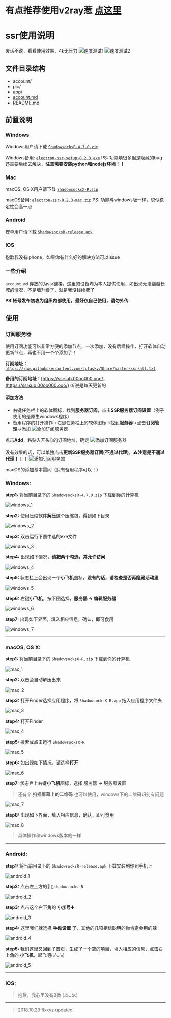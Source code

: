 # 有点推荐使用v2ray惹 [点这里](https://github.com/jutasky/Share/tree/master/v2ray)

# ssr使用说明

废话不说，看看使用效果，4k无压力
![速度测试1][1]
![速度测试2][2]

## 文件目录结构

  - account/
  - pic/
  - app/
  - [account.md](https://github.com/jutasky/Share/blob/master/ssr/account.md)
  - README.md


## 前置说明

  ### Windows
   Windows用户请下载 [`ShadowsocksR-4.7.0.zip`](https://github.com/jutasky/Share/raw/master/ssr/app/ShadowsocksR-4.7.0.zip)
  
   Windows备用: [`electron-ssr-setup-0.2.3.exe`](https://github.com/jutasky/Share/raw/master/ssr/app/electron-ssr-setup-0.2.3.exe)
   PS: 功能项很多但是隐藏的bug还需要后续去解决，**注意需要安装python和nodejs环境！！**

  ### Mac
   macOS, OS X用户请下载 [`ShadowsocksX-R.zip`](https://github.com/jutasky/Share/raw/master/ssr/app/ShadowsocksX-R.zip)

   macOS备用: [`electron-ssr-0.2.3-mac.zip`](https://github.com/jutasky/Share/raw/master/ssr/app/electron-ssr-0.2.3-mac.zip)
   PS: 功能与windows版一样，貌似稳定性会高一点

  ### Android
   安卓用户请下载 [`ShadowsocksR-release.apk`](https://github.com/jutasky/Share/raw/master/ssr/app/Shadowsocksr-release.apk)

  ### IOS
   抱歉我没有iphone，如果你有什么好的解决方法可以issue

  ### 一些介绍
   `account.md` 存放的为ssr链接，这里的设备均为本人提供使用，如出现无法翻越长城的情况，不是墙升级了，就是我没钱续费了

   **PS:帐号发布初衷为组织内部使用，最好仅自己使用，请勿外传**


## **使用**
 ### 订阅服务器
 使用订阅功能可以非常方便的添加节点，一次添加，没有后续操作，打开软体自动更新节点，再也不用一个个添加了！
 
 **订阅地址：**[`https://raw.githubusercontent.com/jutasky/Share/master/ssr/all.txt`](https://raw.githubusercontent.com/jutasky/Share/master/ssr/all.txt)
 
 **备用的订阅地址：**[https://ssrsub.00oo000.ooo/](https://ssrsub.00oo000.ooo/) 听说是每天更新的

 #### 添加方法
  - 右键任务栏上的软体图标，找到**服务器订阅**，点击**SSR服务器订阅设置**（例子使用的是原生windows程序）
  - 备用程序的打开操作->右键任务栏上的软体图标->找到**服务器**->点击**订阅管理**->添加
  ![添加订阅服务器][3]
  
  点击**Add**，粘贴入开头👆的订阅地址，确定
  ![添加订阅服务器][4]
  
  没有效果的话，可以单独点击**更新SSR服务器订阅(不通过代理)**，**⚠️注意是不通过代理！！！**
  ![添加订阅服务器][5]
  
  macOS的添加基本雷同（只有备用程序可以！）

 ### **Windows:**
  **step1:**
  将当前目录下的 `ShadowsocksR-4.7.0.zip` 下载到你的计算机

  ![windows_1][10]

  **step2:**
  使用压缩软件**解压**这个压缩包，得到如下目录

  ![windows_2][11]

  **step3:**
  双击运行下图中选的exe文件

  ![windows_3][12]

   **step4:**
  出现如下情况，**请把两个勾选，并允许访问**

  ![windows_4][13]

  **step5:**
  状态栏上会出现一个**小飞机**图标，**没有的话，请检查是否再隐藏活动里**

  ![windows_5][14]

  **step6:**
  右键**小飞机**，按下图选择，**服务器 -> 编辑服务器**

  ![windows_6][15]

  **step7:**
  出现如下界面，填入相应信息，确认，即可食用

  ![windows_7][16]

- - - -

 ### **macOS, OS X:**
  **step1:**
  将当前目录下的 `ShadowsocksX-R.zip` 下载到你的计算机

  ![mac_1][20]
  
  **step2:**
   双击会自动解压出来

  ![mac_2][21]
  
  **step3:**
  打开Finder选择应用程序，将 `ShadowsocksX-R.app` 拖入应用程序文件夹
  
  ![mac_3][22]
  
  **step4:**
  打开Finder
  
  ![mac_4][23]
  
  **step5:**
  搜索或点击运行 `ShadowsocksX-R`
  
  ![mac_5][24]
  
  **step6:**
  如出现如下情况，请选择**打开**
  
  ![mac_6][25]
  
  **step7:**
  状态栏上右键**小飞机**图标，选择 服务器 -> 服务器设置
  > 还有个 **扫描屏幕上的二维码** 也可以使用，windows下的二维码识别有问题
  
  ![mac_7][26]
  
  **step8:**
  出现如下界面，填入相应信息，确认，即可食用
  
  ![mac_8][27]
  
  > 具体操作和windows版本的一样

- - - -

 ### **Android:**
  **step1:**
  将当前目录下的 `ShadowsocksR-release.apk` 下载安装到你到手机上

  ![android_1][30]

  **step2:**
  点击左上方的 `shadowsocks R`

  ![android_2][31]

  **step3:**
  点击这个右下角的 **小加号➕**

  ![android_3][32]

  **step4:**
  这里我们就选择 **手动设置** 了，其他的几项相信聪明的你肯定会用的辣

  ![android_4][33]

  **step5:**
  我们这里又回到了首页，生成了一个空的项目，填入相应的信息，点击右上角的 **小飞机**，起飞吧(๑'ᴗ'๑)

  ![android_5][34]

 
 - - - -

 ### **IOS:**
 > 抱歉，我心里没有B数 (.ↁᴗↁ.)


- - - -
> 2018.10.29 flxxyz updated.


 [1]: ./pic/usage1.png
 [2]: ./pic/usage2.png
 [3]: ./pic/usage3.jpg
 [4]: ./pic/usage4.jpg
 [5]: ./pic/usage5.jpg

 [10]: ./pic/windows/ssr_1.png
 [11]: ./pic/windows/ssr_2.png
 [12]: ./pic/windows/ssr_3.png
 [13]: ./pic/windows/ssr_4.png
 [14]: ./pic/windows/ssr_5.png
 [15]: ./pic/windows/ssr_6.png
 [16]: ./pic/windows/ssr_7.png
 
 [20]: ./pic/mac/ssr_1.png
 [21]: ./pic/mac/ssr_2.png
 [22]: ./pic/mac/ssr_3.png
 [23]: ./pic/mac/ssr_4.png
 [24]: ./pic/mac/ssr_5.png
 [25]: ./pic/mac/ssr_6.png
 [26]: ./pic/mac/ssr_7.png
 [27]: ./pic/mac/ssr_8.png
 
 [30]: ./pic/android/ssr_1.png
 [31]: ./pic/android/ssr_2.png
 [32]: ./pic/android/ssr_3.png
 [33]: ./pic/android/ssr_4.png
 [34]: ./pic/android/ssr_5.png
